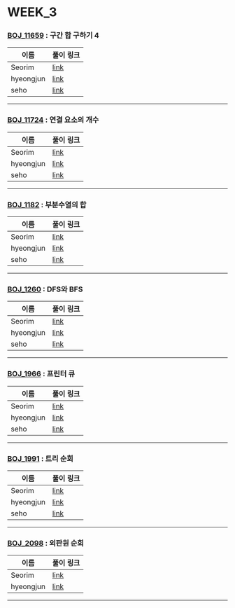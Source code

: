 # WEEK_3

### [BOJ_11659](https://boj.kr/11659) : 구간 합 구하기 4

|이름|풀이 링크|
|--|--|
|Seorim| [link](BOJ_11659/Seorim.java)
|hyeongjun| [link](BOJ_11659/hyeongjun.cpp)
|seho| [link](BOJ_11659/seho.java)
---


### [BOJ_11724](https://boj.kr/11724) : 연결 요소의 개수

|이름|풀이 링크|
|--|--|
|Seorim| [link](BOJ_11724/Seorim.java)
|hyeongjun| [link](BOJ_11724/hyeongjun.cpp)
|seho| [link](BOJ_11724/seho.java)
---


### [BOJ_1182](https://boj.kr/1182) : 부분수열의 합

|이름|풀이 링크|
|--|--|
|Seorim| [link](BOJ_1182/Seorim.java)
|hyeongjun| [link](BOJ_1182/hyeongjun.cpp)
|seho| [link](BOJ_1182/seho.java)
---


### [BOJ_1260](https://boj.kr/1260) : DFS와 BFS

|이름|풀이 링크|
|--|--|
|Seorim| [link](BOJ_1260/Seorim.java)
|hyeongjun| [link](BOJ_1260/hyeongjun.cpp)
|seho| [link](BOJ_1260/seho.java)
---


### [BOJ_1966](https://boj.kr/1966) : 프린터 큐

|이름|풀이 링크|
|--|--|
|Seorim| [link](BOJ_1966/Seorim.java)
|hyeongjun| [link](BOJ_1966/hyeongjun.cpp)
|seho| [link](BOJ_1966/seho.java)
---


### [BOJ_1991](https://boj.kr/1991) : 트리 순회

|이름|풀이 링크|
|--|--|
|Seorim| [link](BOJ_1991/Seorim.java)
|hyeongjun| [link](BOJ_1991/hyeongjun.cpp)
|seho| [link](BOJ_1991/seho.java)
---


### [BOJ_2098](https://boj.kr/2098) : 외판원 순회

|이름|풀이 링크|
|--|--|
|Seorim| [link](BOJ_2098/Seorim.java)
|hyeongjun| [link](BOJ_2098/hyeongjun.cpp)
---
